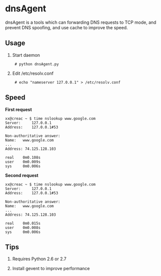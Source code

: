 dnsAgent
========

dnsAgent is a tools which can forwarding DNS requests to TCP mode, and prevent DNS spoofing, and use cache to improve the speed.

Usage
-----

1. Start daemon

        # python dnsAgent.py


2. Edit /etc/resolv.conf

        # echo "nameserver 127.0.0.1" > /etc/resolv.conf


    
Speed
-----

**First request**

    xx@creac ~ $ time nslookup www.google.com
    Server:		127.0.0.1
    Address:	127.0.0.1#53

    Non-authoritative answer:
    Name:	www.google.com
    ...
    Address: 74.125.128.103

    real	0m0.108s
    user	0m0.009s
    sys     0m0.006s
    
**Second request**

    xx@creac ~ $ time nslookup www.google.com
    Server:		127.0.0.1
    Address:	127.0.0.1#53
    
    Non-authoritative answer:
    Name:	www.google.com
    ...
    Address: 74.125.128.103
    
    real	0m0.015s
    user	0m0.008s
    sys 	0m0.006s

Tips
----
1. Requires Python 2.6 or 2.7

2. Install gevent to improve performance


